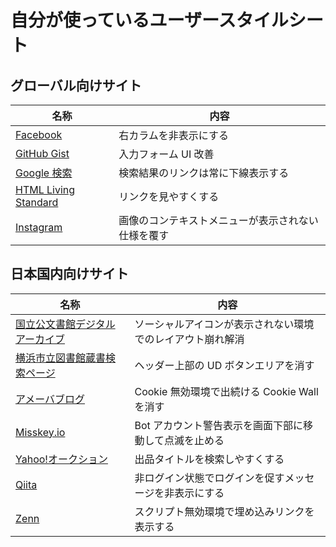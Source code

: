 # 自分が使っているユーザースタイルシート

## グローバル向けサイト

| 名称                                                                                                                             | 内容                                               |
| -------------------------------------------------------------------------------------------------------------------------------- | -------------------------------------------------- |
| [Facebook](https://github.com/SaekiTominaga/browser/raw/main/packages/userstyle/style/facebook_com.user.css)                     | 右カラムを非表示にする                             |
| [GitHub Gist](https://github.com/SaekiTominaga/browser/raw/main/packages/userstyle/style/gist_github_com.user.css)               | 入力フォーム UI 改善                               |
| [Google 検索](https://github.com/SaekiTominaga/browser/raw/main/packages/userstyle/style/google_com_search.user.css)             | 検索結果のリンクは常に下線表示する                 |
| [HTML Living Standard](https://github.com/SaekiTominaga/browser/raw/main/packages/userstyle/style/html_spec_whatwg_org.user.css) | リンクを見やすくする                               |
| [Instagram](https://github.com/SaekiTominaga/browser/raw/main/packages/userstyle/style/instagram_com.user.css)                   | 画像のコンテキストメニューが表示されない仕様を覆す |

## 日本国内向けサイト

| 名称                                                                                                                                             | 内容                                                       |
| ------------------------------------------------------------------------------------------------------------------------------------------------ | ---------------------------------------------------------- |
| [国立公文書館デジタルアーカイブ](https://github.com/SaekiTominaga/browser/raw/main/packages/userstyle/style/www_digital_archives_go_jp.user.css) | ソーシャルアイコンが表示されない環境でのレイアウト崩れ解消 |
| [横浜市立図書館蔵書検索ページ](https://github.com/SaekiTominaga/browser/raw/main/packages/userstyle/style/opac_lib_city_yokohama_lg_jp.user.css) | ヘッダー上部の UD ボタンエリアを消す                       |
| [アメーバブログ](https://github.com/SaekiTominaga/browser/raw/main/packages/userstyle/style/ameblo_jp.user.css)                                  | Cookie 無効環境で出続ける Cookie Wall を消す               |
| [Misskey.io](https://github.com/SaekiTominaga/browser/raw/main/packages/userstyle/style/misskey_io.user.css)                                     | Bot アカウント警告表示を画面下部に移動して点滅を止める     |
| [Yahoo!オークション](https://github.com/SaekiTominaga/browser/raw/main/packages/userstyle/style/auctions_yahoo_co_jp.user.css)                   | 出品タイトルを検索しやすくする                             |
| [Qiita](https://github.com/SaekiTominaga/browser/raw/main/packages/userstyle/style/qiita_com.user.css)                                           | 非ログイン状態でログインを促すメッセージを非表示にする     |
| [Zenn](https://github.com/SaekiTominaga/browser/raw/main/packages/userstyle/style/zenn_dev.user.css)                                             | スクリプト無効環境で埋め込みリンクを表示する               |

